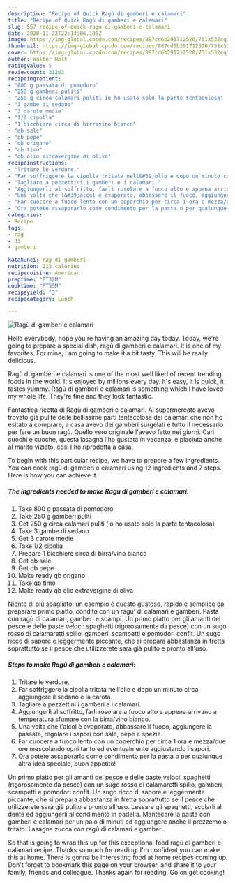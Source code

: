 ```yaml
---
description: "Recipe of Quick Ragù di gamberi e calamari"
title: "Recipe of Quick Ragù di gamberi e calamari"
slug: 557-recipe-of-quick-ragu-di-gamberi-e-calamari
date: 2020-11-22T22:14:06.105Z
image: https://img-global.cpcdn.com/recipes/887cd6b291712520/751x532cq70/ragu-di-gamberi-e-calamari-recipe-main-photo.jpg
thumbnail: https://img-global.cpcdn.com/recipes/887cd6b291712520/751x532cq70/ragu-di-gamberi-e-calamari-recipe-main-photo.jpg
cover: https://img-global.cpcdn.com/recipes/887cd6b291712520/751x532cq70/ragu-di-gamberi-e-calamari-recipe-main-photo.jpg
author: Walter Holt
ratingvalue: 5
reviewcount: 31203
recipeingredient:
- "800 g passata di pomodoro"
- "250 g gamberi puliti"
- "250 g circa calamari puliti io ho usato solo la parte tentacolosa"
- "3 gambe di sedano"
- "3 carote medie"
- "1/2 cipolla"
- "1 bicchiere circa di birravino bianco"
- "qb sale"
- "qb pepe"
- "qb origano"
- "qb timo"
- "qb olio extravergine di oliva"
recipeinstructions:
- "Tritare le verdure."
- "Far soffriggere la cipolla tritata nell&#39;olio e dopo un minuto circa aggiungere il sedano e la carota."
- "Tagliare a pezzettini i gamberi e i calamari."
- "Aggiungerli al soffritto, farli rosolare a fuoco alto e appena arrivano a temperatura sfumare con la birra/vino bianco."
- "Una volta che l&#39;alcol è evaporato, abbassare il fuoco, aggiungere la passata, regolare i sapori con sale, pepe e spezie."
- "Far cuocere a fuoco lento con un coperchio per circa 1 ora e mezza/due ore mescolando ogni tanto ed eventualmente aggiustando i sapori."
- "Ora potete assaporarlo come condimento per la pasta o per qualunque altra idea speciale, buon appetito!"
categories:
- Recipe
tags:
- rag
- di
- gamberi

katakunci: rag di gamberi 
nutrition: 213 calories
recipecuisine: American
preptime: "PT32M"
cooktime: "PT55M"
recipeyield: "3"
recipecategory: Lunch

---
```



![Ragù di gamberi e calamari](https://img-global.cpcdn.com/recipes/887cd6b291712520/751x532cq70/ragu-di-gamberi-e-calamari-recipe-main-photo.jpg)

Hello everybody, hope you're having an amazing day today. Today, we're going to prepare a special dish, ragù di gamberi e calamari. It is one of my favorites. For mine, I am going to make it a bit tasty. This will be really delicious.

Ragù di gamberi e calamari is one of the most well liked of recent trending foods in the world. It's enjoyed by millions every day. It's easy, it is quick, it tastes yummy. Ragù di gamberi e calamari is something which I have loved my whole life. They're fine and they look fantastic.

Fantastica ricetta di Ragù di gamberi e calamari. Al supermercato avevo trovato già pulite delle bellissime parti tentacolose dei calamari che non ho esitato a comprare, a casa avevo dei gamberi surgelati e tutto il necessario per fare un buon ragù. Quello vero originale l&#39;avevo fatto nei giorni. Cari cuochi e cuoche, questa lasagna l&#39;ho gustata in vacanza, è piaciuta anche al marito viziato, così l&#39;ho riprodotta a casa.


To begin with this particular recipe, we have to prepare a few ingredients. You can cook ragù di gamberi e calamari using 12 ingredients and 7 steps. Here is how you can achieve it.

<!--inarticleads1-->

##### The ingredients needed to make Ragù di gamberi e calamari:

1. Take 800 g passata di pomodoro
1. Take 250 g gamberi puliti
1. Get 250 g circa calamari puliti (io ho usato solo la parte tentacolosa)
1. Take 3 gambe di sedano
1. Get 3 carote medie
1. Take 1/2 cipolla
1. Prepare 1 bicchiere circa di birra/vino bianco
1. Get qb sale
1. Get qb pepe
1. Make ready qb origano
1. Take qb timo
1. Make ready qb olio extravergine di oliva


Niente di più sbagliato: un esempio è questo gustoso, rapido e semplice da preparare primo piatto, condito con un ragu&#39; di calamari e gamberi. Pasta con ragù di calamari, gamberi e scampi. Un primo piatto per gli amanti del pesce e delle paste veloci: spaghetti (rigorosamente da pesce) con un sugo rosso di calamaretti spillo, gamberi, scampetti e pomodori confit. Un sugo ricco di sapore e leggermente piccante, che si prepara abbastanza in fretta soprattutto se il pesce che utilizzerete sarà già pulito e pronto all&#39;uso. 

<!--inarticleads2-->

##### Steps to make Ragù di gamberi e calamari:

1. Tritare le verdure.
1. Far soffriggere la cipolla tritata nell&#39;olio e dopo un minuto circa aggiungere il sedano e la carota.
1. Tagliare a pezzettini i gamberi e i calamari.
1. Aggiungerli al soffritto, farli rosolare a fuoco alto e appena arrivano a temperatura sfumare con la birra/vino bianco.
1. Una volta che l&#39;alcol è evaporato, abbassare il fuoco, aggiungere la passata, regolare i sapori con sale, pepe e spezie.
1. Far cuocere a fuoco lento con un coperchio per circa 1 ora e mezza/due ore mescolando ogni tanto ed eventualmente aggiustando i sapori.
1. Ora potete assaporarlo come condimento per la pasta o per qualunque altra idea speciale, buon appetito!


Un primo piatto per gli amanti del pesce e delle paste veloci: spaghetti (rigorosamente da pesce) con un sugo rosso di calamaretti spillo, gamberi, scampetti e pomodori confit. Un sugo ricco di sapore e leggermente piccante, che si prepara abbastanza in fretta soprattutto se il pesce che utilizzerete sarà già pulito e pronto all&#39;uso. Lessare gli spaghetti, scolarli al dente ed aggiungerli al condimento in padella. Mantecare la pasta con gamberi e calamari per un paio di minuti ed aggiungere anche il prezzemolo tritato. Lasagne zucca con ragù di calamari e gamberi. 

So that is going to wrap this up for this exceptional food ragù di gamberi e calamari recipe. Thanks so much for reading. I'm confident you can make this at home. There is gonna be interesting food at home recipes coming up. Don't forget to bookmark this page on your browser, and share it to your family, friends and colleague. Thanks again for reading. Go on get cooking!
